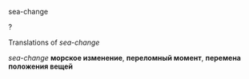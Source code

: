 sea-change

?


Translations of _sea-change_

_sea-change_
**морское изменение**, **переломный момент**, **перемена положения вещей**